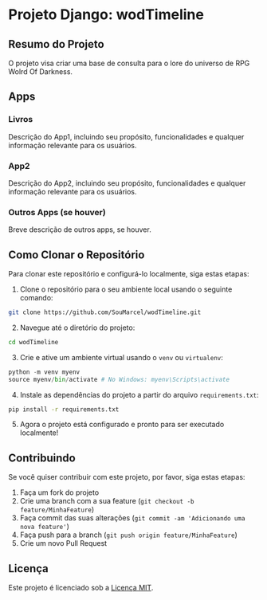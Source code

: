# Projeto Django: wodTimeline


## Resumo do Projeto

O projeto visa criar uma base de consulta para o lore do universo de RPG Wolrd Of Darkness.

## Apps

### Livros

Descrição do App1, incluindo seu propósito, funcionalidades e qualquer informação relevante para os usuários.

### App2

Descrição do App2, incluindo seu propósito, funcionalidades e qualquer informação relevante para os usuários.

### Outros Apps (se houver)

Breve descrição de outros apps, se houver.

## Como Clonar o Repositório

Para clonar este repositório e configurá-lo localmente, siga estas etapas:

1. Clone o repositório para o seu ambiente local usando o seguinte comando:
```bash
git clone https://github.com/SouMarcel/wodTimeline.git
```

2. Navegue até o diretório do projeto:
```bash
cd wodTimeline
```

3. Crie e ative um ambiente virtual usando o `venv` ou `virtualenv`:
```python
python -m venv myenv
source myenv/bin/activate # No Windows: myenv\Scripts\activate
```


4. Instale as dependências do projeto a partir do arquivo `requirements.txt`:
```bash
pip install -r requirements.txt
```

5. Agora o projeto está configurado e pronto para ser executado localmente!

## Contribuindo

Se você quiser contribuir com este projeto, por favor, siga estas etapas:

1. Faça um fork do projeto
2. Crie uma branch com a sua feature (`git checkout -b feature/MinhaFeature`)
3. Faça commit das suas alterações (`git commit -am 'Adicionando uma nova feature'`)
4. Faça push para a branch (`git push origin feature/MinhaFeature`)
5. Crie um novo Pull Request

## Licença

Este projeto é licenciado sob a [Licença MIT](https://opensource.org/licenses/MIT).
